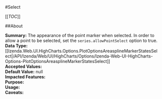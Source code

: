 #Select

[[_TOC_]]

##About

**Summary:**  The appearance of the point marker when selected. In order to allow a point to be selected, set the <code>series.allowPointSelect</code> option to true.   
**Data Type:** [[Izenda.Web.UI.HighCharts.Options.PlotOptionsAreasplineMarkerStatesSelect|/API/Izenda/Web/UI/HighCharts/Options/Izenda-Web-UI-HighCharts-Options-PlotOptionsAreasplineMarkerStatesSelect]]  
**Accepted Values:**   
**Default Value:** null  
**Impacted Features:**   
**Purpose:**   
**Usage:**   
**Caveats:**   

